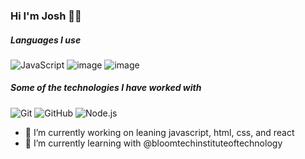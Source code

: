 ### Hi I'm Josh 👋🏼

##### Languages I use
![JavaScript](https://img.shields.io/badge/-JavaScript-000000?style=flat&logo=javascript)
![image](https://user-images.githubusercontent.com/93623925/152410902-ab4d996d-c662-4457-9bba-2a749c1c56f5.png)
![image](https://user-images.githubusercontent.com/93623925/152410931-59eb56eb-3f43-435b-bbcd-f3302f13b1c0.png)

##### Some of the technologies I have worked with

![Git](https://img.shields.io/badge/-Git-222222?style=flat&logo=git&logoColor=F05032)
![GitHub](https://img.shields.io/badge/-GitHub-222222?style=flat&logo=github&logoColor=181717)
![Node.js](https://img.shields.io/badge/-Node.js-222222?style=flat&logo=node.js&logoColor=339933)


- 🔭 I’m currently working on leaning javascript, html, css, and react
- 🌱 I’m currently learning with @bloomtechinstituteoftechnology

